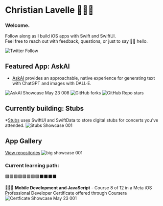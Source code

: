 # Christian Lavelle 👨🏻‍💻 

### Welcome.

Follow along as I build iOS apps with Swift and SwiftUI.  
Feel free to reach out with feedback, questions, or just to say 👋🏼 hello.  
  
![Twitter Follow](https://img.shields.io/twitter/follow/bodhichristian?style=social)  

## Featured App: AskAI

* [AskAI](https://github.com/bodhichristian/AskAI) provides an approachable, native experience for generating text with ChatGPT and images with DALL·E.

![AskAI Showcase May 23 008](https://github.com/bodhichristian/bodhichristian/assets/110639779/e3204054-2726-49ac-8aa3-c13e8648ac28)
![GitHub forks](https://img.shields.io/github/forks/bodhichristian/askai?style=social) ![GitHub Repo stars](https://img.shields.io/github/stars/bodhichristian/askai?style=social)

## Currently building: Stubs 
*[Stubs](https://github.com/bodhichristian/Stubs) uses SwiftUI and SwiftData to store digital stubs for concerts you've attended.
![‎Stubs Showcase ‎001](https://github.com/bodhichristian/bodhichristian/assets/110639779/69b4365c-9371-4e38-a26d-2e387804860a)


## App Gallery
[View repositories](https://github.com/bodhichristian?tab=repositories)
![big showcase 001](https://github.com/bodhichristian/bodhichristian/assets/110639779/3d7acc06-49eb-48f6-9ebf-119d6e771ce2)


### Current learning path:

🟩🟩🟩🟩🟩🟩🟩🟩⬛️⬛️⬛️⬛️


👨🏻‍💻 <b>Mobile Development and JavaScript</b> - Course 8 of 12 in a Meta iOS Professional Developer Certificate offered through Coursera
![Certficate Showcase May 23 001](https://github.com/bodhichristian/bodhichristian/assets/110639779/e185fc5e-6200-4e83-b9ea-1a83a649a4eb)


